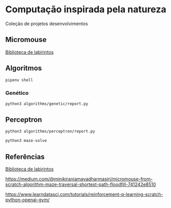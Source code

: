# Computação inspirada pela natureza

Coleção de projetos desenvolvimentos

## Micromouse

[Biblioteca de labirintos](https://github.com/micromouseonline/micromouse_maze_tool/tree/master/mazefiles/cfiles)

## Algoritmos

```bash
pipenv shell
```

### Genético

```bash
python3 algorithms/genetic/report.py
```

## Perceptron

```bash
python3 algorithms/perceptron/report.py
```

```bash
python3 maze-solve
```

## Referências

[Biblioteca de labirintos](https://github.com/micromouseonline/micromouse_maze_tool/tree/master/mazefiles/cfiles)

https://medium.com/@minikiraniamayadharmasiri/micromouse-from-scratch-algorithm-maze-traversal-shortest-path-floodfill-741242e8510

https://www.learndatasci.com/tutorials/reinforcement-q-learning-scratch-python-openai-gym/
